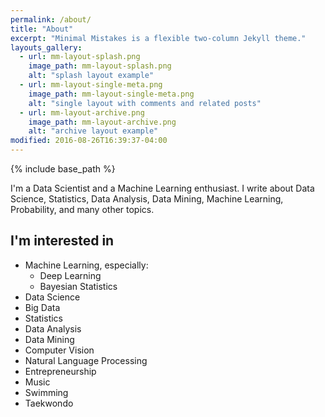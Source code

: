 ```yaml
---
permalink: /about/
title: "About"
excerpt: "Minimal Mistakes is a flexible two-column Jekyll theme."
layouts_gallery:
  - url: mm-layout-splash.png
    image_path: mm-layout-splash.png
    alt: "splash layout example"
  - url: mm-layout-single-meta.png
    image_path: mm-layout-single-meta.png
    alt: "single layout with comments and related posts"
  - url: mm-layout-archive.png
    image_path: mm-layout-archive.png
    alt: "archive layout example"
modified: 2016-08-26T16:39:37-04:00
---
```


{% include base_path %}

I'm a Data Scientist and a Machine Learning enthusiast. I write about Data Science, Statistics, Data Analysis, Data Mining, Machine Learning, Probability, and many other topics.

## I'm interested in

* Machine Learning, especially:
  * Deep Learning
  * Bayesian Statistics
* Data Science
* Big Data
* Statistics
* Data Analysis
* Data Mining
* Computer Vision
* Natural Language Processing
* Entrepreneurship
* Music
* Swimming
* Taekwondo